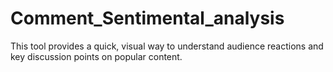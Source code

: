 # Comment_Sentimental_analysis
This tool provides a quick, visual way to understand audience reactions and key discussion points on popular content.
